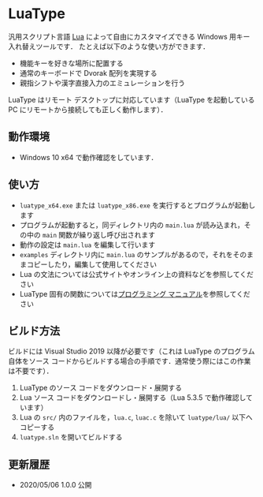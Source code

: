 ﻿# LuaType
汎用スクリプト言語 [Lua](https://www.lua.org/) によって自由にカスタマイズできる Windows 用キー入れ替えツールです．
たとえば以下のような使い方ができます．
* 機能キーを好きな場所に配置する
* 通常のキーボードで Dvorak 配列を実現する
* 親指シフトや漢字直接入力のエミュレーションを行う

LuaType はリモート デスクトップに対応しています（LuaType を起動している PC にリモートから接続しても正しく動作します）．

## 動作環境
* Windows 10 x64 で動作確認をしています．

## 使い方
* `luatype_x64.exe` または `luatype_x86.exe` を実行するとプログラムが起動します
* プログラムが起動すると，同ディレクトリ内の `main.lua` が読み込まれ，その中の `main` 関数が繰り返し呼び出されます
* 動作の設定は `main.lua` を編集して行います
* `examples` ディレクトリ内に `main.lua` のサンプルがあるので，それをそのままコピーしたり，編集して使用してください
* Lua の文法については公式サイトやオンライン上の資料などを参照してください
* LuaType 固有の関数については[プログラミング マニュアル](docs/programming_manual.md)を参照してください

## ビルド方法
ビルドには Visual Studio 2019 以降が必要です（これは LuaType のプログラム自体をソース コードからビルドする場合の手順です．通常使う際にはこの作業は不要です）．
1. LuaType のソース コードをダウンロード・展開する
1. Lua ソース コードをダウンロードし・展開する（Lua 5.3.5 で動作確認しています）
1. Lua の `src/` 内のファイルを，`lua.c`, `luac.c` を除いて `luatype/lua/` 以下へコピーする
1. `luatype.sln` を開いてビルドする

## 更新履歴
* 2020/05/06 1.0.0 公開
